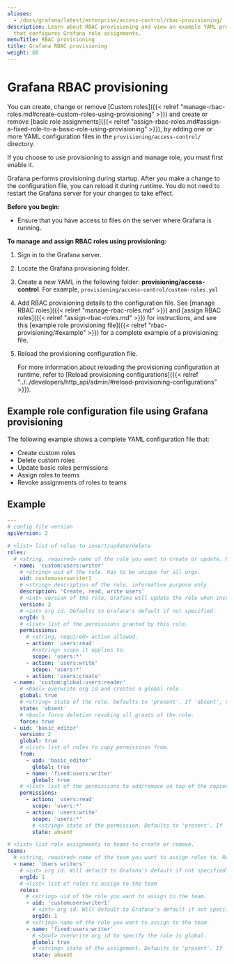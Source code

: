 ```yaml
---
aliases:
  - /docs/grafana/latest/enterprise/access-control/rbac-provisioning/
description: Learn about RBAC provisioning and view an example YAML provisioning file
  that configures Grafana role assignments.
menuTitle: RBAC provisioning
title: Grafana RBAC provisioning
weight: 60
---
```


# Grafana RBAC provisioning

You can create, change or remove [Custom roles]({{< relref "manage-rbac-roles.md#create-custom-roles-using-provisioning" >}}) and create or remove [basic role assignments]({{< relref "assign-rbac-roles.md#assign-a-fixed-role-to-a-basic-role-using-provisioning" >}}), by adding one or more YAML configuration files in the `provisioning/access-control/` directory.

If you choose to use provisioning to assign and manage role, you must first enable it.

Grafana performs provisioning during startup. After you make a change to the configuration file, you can reload it during runtime. You do not need to restart the Grafana server for your changes to take effect.

**Before you begin:**

- Ensure that you have access to files on the server where Grafana is running.

**To manage and assign RBAC roles using provisioning:**

1. Sign in to the Grafana server.

2. Locate the Grafana provisioning folder.

3. Create a new YAML in the following folder: **provisioning/access-control**. For example, `provisioning/access-control/custom-roles.yml`

4. Add RBAC provisioning details to the configuration file. See [manage RBAC roles]({{< relref "manage-rbac-roles.md" >}}) and [assign RBAC roles]({{< relref "assign-rbac-roles.md" >}}) for instructions, and see this [example role provisioning file]({{< relref "rbac-provisioning/#example" >}}) for a complete example of a provisioning file.

5. Reload the provisioning configuration file.

   For more information about reloading the provisioning configuration at runtime, refer to [Reload provisioning configurations]({{< relref "../../developers/http_api/admin/#reload-provisioning-configurations" >}}).

## Example role configuration file using Grafana provisioning

The following example shows a complete YAML configuration file that:

- Create custom roles
- Delete custom roles
- Update basic roles permissions
- Assign roles to teams
- Revoke assignments of roles to teams

## Example

```yaml
---
# config file version
apiVersion: 2

# <list> list of roles to insert/update/delete
roles:
  # <string, required> name of the role you want to create or update. Required.
  - name: 'custom:users:writer'
    # <string> uid of the role. Has to be unique for all orgs.
    uid: customuserswriter1
    # <string> description of the role, informative purpose only.
    description: 'Create, read, write users'
    # <int> version of the role, Grafana will update the role when increased.
    version: 2
    # <int> org id. Defaults to Grafana's default if not specified.
    orgId: 1
    # <list> list of the permissions granted by this role.
    permissions:
      # <string, required> action allowed.
      - action: 'users:read'
        #<string> scope it applies to.
        scope: 'users:*'
      - action: 'users:write'
        scope: 'users:*'
      - action: 'users:create'
  - name: 'custom:global:users:reader'
    # <bool> overwrite org id and creates a global role.
    global: true
    # <string> state of the role. Defaults to 'present'. If 'absent', role will be deleted.
    state: 'absent'
    # <bool> force deletion revoking all grants of the role.
    force: true
  - uid: 'basic_editor'
    version: 2
    global: true
    # <list> list of roles to copy permissions from.
    from:
      - uid: 'basic_editor'
        global: true
      - name: 'fixed:users:writer'
        global: true
    # <list> list of the permissions to add/remove on top of the copied ones.
    permissions:
      - action: 'users:read'
        scope: 'users:*'
      - action: 'users:write'
        scope: 'users:*'
        # <string> state of the permission. Defaults to 'present'. If 'absent', the permission will be removed.
        state: absent

# <list> list role assignments to teams to create or remove.
teams:
  # <string, required> name of the team you want to assign roles to. Required.
  - name: 'Users writers'
    # <int> org id. Will default to Grafana's default if not specified.
    orgId: 1
    # <list> list of roles to assign to the team
    roles:
      # <string> uid of the role you want to assign to the team.
      - uid: 'customuserswriter1'
        # <int> org id. Will default to Grafana's default if not specified.
        orgId: 1
      # <string> name of the role you want to assign to the team.
      - name: 'fixed:users:writer'
        # <bool> overwrite org id to specify the role is global.
        global: true
        # <string> state of the assignment. Defaults to 'present'. If 'absent', the assignment will be revoked.
        state: absent
```
